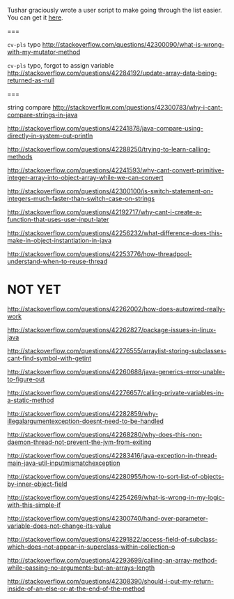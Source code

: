 Tushar graciously wrote a user script to make going through the list easier. You can get it [here](https://github.com/tusharjadhav219/Userscript-for-delete-candidates).

===

`cv-pls` typo http://stackoverflow.com/questions/42300090/what-is-wrong-with-my-mutator-method

`cv-pls` typo, forgot to assign variable http://stackoverflow.com/questions/42284192/update-array-data-being-returned-as-null

===


string compare http://stackoverflow.com/questions/42300783/why-i-cant-compare-strings-in-java

http://stackoverflow.com/questions/42241878/java-compare-using-directly-in-system-out-println

http://stackoverflow.com/questions/42288250/trying-to-learn-calling-methods

http://stackoverflow.com/questions/42241593/why-cant-convert-primitive-integer-array-into-object-array-while-we-can-convert

http://stackoverflow.com/questions/42300100/is-switch-statement-on-integers-much-faster-than-switch-case-on-strings

http://stackoverflow.com/questions/42192717/why-cant-i-create-a-function-that-uses-user-input-later

http://stackoverflow.com/questions/42256232/what-difference-does-this-make-in-object-instantiation-in-java

http://stackoverflow.com/questions/42253776/how-threadpool-understand-when-to-reuse-thread

NOT YET
=====


http://stackoverflow.com/questions/42262002/how-does-autowired-really-work

http://stackoverflow.com/questions/42262827/package-issues-in-linux-java

http://stackoverflow.com/questions/42276555/arraylist-storing-subclasses-cant-find-symbol-with-getint

http://stackoverflow.com/questions/42260688/java-generics-error-unable-to-figure-out

http://stackoverflow.com/questions/42276657/calling-private-variables-in-a-static-method

http://stackoverflow.com/questions/42282859/why-illegalargumentexception-doesnt-need-to-be-handled

http://stackoverflow.com/questions/42268280/why-does-this-non-daemon-thread-not-prevent-the-jvm-from-exiting

http://stackoverflow.com/questions/42283416/java-exception-in-thread-main-java-util-inputmismatchexception

http://stackoverflow.com/questions/42280955/how-to-sort-list-of-objects-by-inner-object-field

http://stackoverflow.com/questions/42254269/what-is-wrong-in-my-logic-with-this-simple-if

http://stackoverflow.com/questions/42300740/hand-over-parameter-variable-does-not-change-its-value

http://stackoverflow.com/questions/42291822/access-field-of-subclass-which-does-not-appear-in-superclass-within-collection-o

http://stackoverflow.com/questions/42293699/calling-an-array-method-while-passing-no-arguments-but-an-arrays-length

http://stackoverflow.com/questions/42308390/should-i-put-my-return-inside-of-an-else-or-at-the-end-of-the-method
